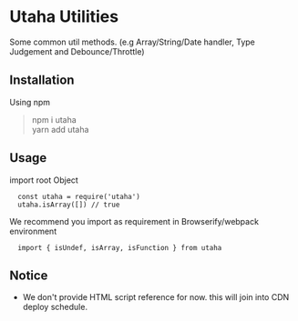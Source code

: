 # Utaha Utilities

Some common util methods. (e.g Array/String/Date handler, Type Judgement and Debounce/Throttle)

## Installation

Using npm
> npm i utaha  
yarn add utaha
## Usage
 
import root Object
```
  const utaha = require('utaha')
  utaha.isArray([]) // true
```

We recommend you import as requirement in Browserify/webpack environment
```
  import { isUndef, isArray, isFunction } from utaha
``` 
## Notice
- We don't provide HTML script reference for now. this will join into CDN deploy schedule.
